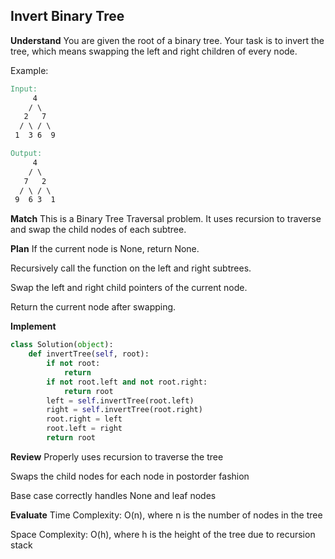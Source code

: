 ## Invert Binary Tree
**Understand**
You are given the root of a binary tree.
Your task is to invert the tree, which means swapping the left and right children of every node.

Example:

```makefile
Input:
     4
    / \
   2   7
  / \ / \
 1  3 6  9

Output:
     4
    / \
   7   2
  / \ / \
 9  6 3  1
```
**Match**
This is a Binary Tree Traversal problem.
It uses recursion to traverse and swap the child nodes of each subtree.

**Plan**
If the current node is None, return None.

Recursively call the function on the left and right subtrees.

Swap the left and right child pointers of the current node.

Return the current node after swapping.

**Implement**
```python
class Solution(object):
    def invertTree(self, root):
        if not root:
            return
        if not root.left and not root.right:
            return root
        left = self.invertTree(root.left)
        right = self.invertTree(root.right)
        root.right = left
        root.left = right
        return root
```

**Review**
Properly uses recursion to traverse the tree

Swaps the child nodes for each node in postorder fashion

Base case correctly handles None and leaf nodes

**Evaluate**
Time Complexity: O(n), where n is the number of nodes in the tree

Space Complexity: O(h), where h is the height of the tree due to recursion stack

